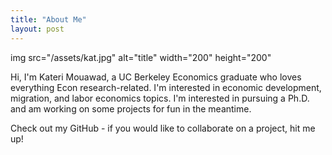 ```yaml
---
title: "About Me"
layout: post
--- 
```




img src="/assets/kat.jpg" alt="title" width="200" height="200"

Hi, I'm Kateri Mouawad, a UC Berkeley Economics graduate who loves everything Econ research-related. I'm interested in economic development, migration, and labor economics topics. I'm interested in pursuing a Ph.D. and am working on some projects for fun in the meantime. 


Check out my GitHub -  if you would like to collaborate on a project, hit me up! 

